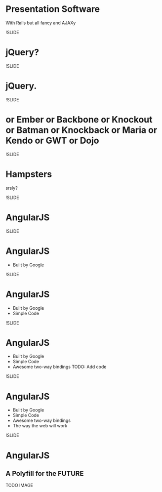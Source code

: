 # Presentation Software
With Rails but all fancy and AJAXy

!SLIDE

# jQuery?

!SLIDE

# jQuery.

!SLIDE

# or Ember or Backbone or Knockout or Batman or Knockback or Maria or Kendo or GWT or Dojo

!SLIDE

# Hampsters
srsly?

!SLIDE

# AngularJS

!SLIDE

# AngularJS

* Built by Google

!SLIDE

# AngularJS

* Built by Google
* Simple Code

!SLIDE

# AngularJS

* Built by Google
* Simple Code
* Awesome two-way bindings
TODO: Add code

!SLIDE

# AngularJS

* Built by Google
* Simple Code
* Awesome two-way bindings
* The way the web will work

!SLIDE

# AngularJS

## A Polyfill for the FUTURE
TODO IMAGE
